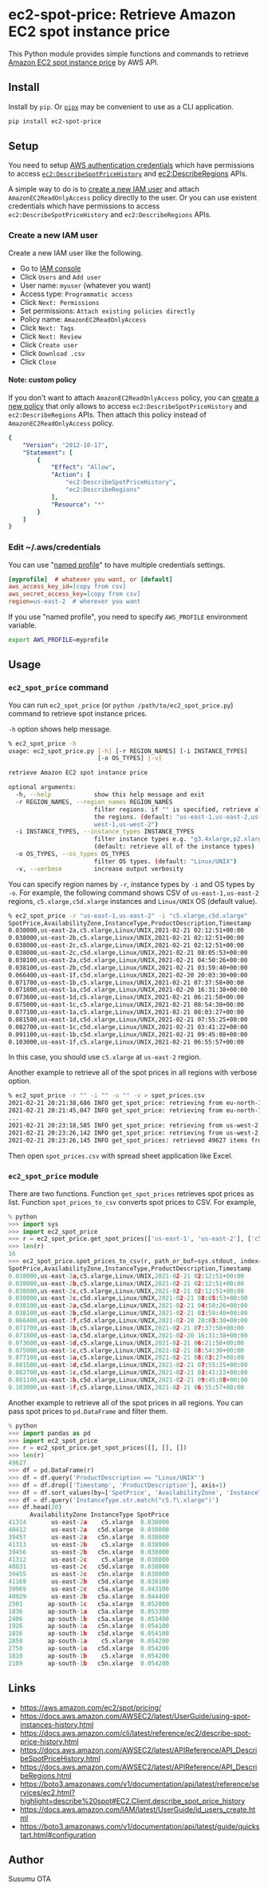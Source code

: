 # ec2-spot-price: Retrieve Amazon EC2 spot instance price

This Python module provides simple functions and commands to retrieve [Amazon EC2 spot instance price](https://aws.amazon.com/ec2/spot/pricing/) by AWS API.


## Install

Install by `pip`. Or [`pipx`](https://pipxproject.github.io/pipx/) may be convenient to use as a CLI application.

```sh
pip install ec2-spot-price
```

## Setup

You need to setup [AWS authentication credentials](https://boto3.amazonaws.com/v1/documentation/api/latest/guide/quickstart.html#configuration) which have permissions to access [`ec2:DescribeSpotPriceHistory`](https://docs.aws.amazon.com/AWSEC2/latest/APIReference/API_DescribeSpotPriceHistory.html) and [ec2:DescribeRegions](https://docs.aws.amazon.com/AWSEC2/latest/APIReference/API_DescribeRegions.html) APIs.

A simple way to do is to [create a new IAM user](https://docs.aws.amazon.com/IAM/latest/UserGuide/id_users_create.html) and attach `AmazonEC2ReadOnlyAccess` policy directly to the user. Or you can use existent credentials which have permissions to access `ec2:DescribeSpotPriceHistory` and `ec2:DescribeRegions` APIs.

### Create a new IAM user

Create a new IAM user like the following.

- Go to [IAM console](https://console.aws.amazon.com/iam/home)
- Click `Users` and `Add user`
- User name: `myuser` (whatever you want)
- Access type: `Programmatic access`
- Click `Next: Permissions`
- Set permissions: `Attach existing policies directly`
- Policy name: `AmazonEC2ReadOnlyAccess`
- Click `Next: Tags`
- Click `Next: Review`
- Click `Create user`
- Click `Download .csv`
- Click `Close`

#### Note: custom policy

If you don't want to attach `AmazonEC2ReadOnlyAccess` policy, you can [create a new policy](https://docs.aws.amazon.com/IAM/latest/UserGuide/access_policies_create-console.html) that only allows to access `ec2:DescribeSpotPriceHistory` and `ec2:DescribeRegions` APIs. Then attach this policy instead of `AmazonEC2ReadOnlyAccess` policy.

```yaml
{
    "Version": "2012-10-17",
    "Statement": [
        {
            "Effect": "Allow",
            "Action": [
                "ec2:DescribeSpotPriceHistory",
                "ec2:DescribeRegions"
            ],
            "Resource": "*"
        }
    ]
}
```

### Edit ~/.aws/credentials

You can use "[named profile](https://docs.aws.amazon.com/cli/latest/userguide/cli-configure-profiles.html)" to have multiple credentials settings.

```ini
[myprofile]  # whatever you want, or [default]
aws_access_key_id=[copy from csv]
aws_secret_access_key=[copy from csv]
region=us-east-2  # wherever you want
```

If you use "named profile", you need to specify `AWS_PROFILE` environment variable.

```sh
export AWS_PROFILE=myprofile
```


## Usage

### `ec2_spot_price` command

You can run `ec2_spot_price` (or `python /path/to/ec2_spot_price.py`) command to retrieve spot instance prices.

`-h` option shows help message.

```sh
% ec2_spot_price -h
usage: ec2_spot_price.py [-h] [-r REGION_NAMES] [-i INSTANCE_TYPES]
                         [-o OS_TYPES] [-v]

retrieve Amazon EC2 spot instance price

optional arguments:
  -h, --help            show this help message and exit
  -r REGION_NAMES, --region_names REGION_NAMES
                        filter regions. if "" is specified, retrieve all of
                        the regions. (default: "us-east-1,us-east-2,us-
                        west-1,us-west-2")
  -i INSTANCE_TYPES, --instance_types INSTANCE_TYPES
                        filter instance types e.g. "g3.4xlarge,p2.xlarge".
                        (default: retrieve all of the instance types)
  -o OS_TYPES, --os_types OS_TYPES
                        filter OS types. (default: "Linux/UNIX")
  -v, --verbose         increase output verbosity
```

You can specify region names by `-r`, instance types by `-i` and OS types by `-o`. For example, the following command shows CSV of `us-east-1,us-east-2` regions, `c5.xlarge,c5d.xlarge` instances and `Linux/UNIX` OS (default value).

```sh
% ec2_spot_price -r "us-east-1,us-east-2" -i "c5.xlarge,c5d.xlarge"
SpotPrice,AvailabilityZone,InstanceType,ProductDescription,Timestamp
0.038000,us-east-2a,c5.xlarge,Linux/UNIX,2021-02-21 02:12:51+00:00
0.038000,us-east-2b,c5.xlarge,Linux/UNIX,2021-02-21 02:12:51+00:00
0.038000,us-east-2c,c5.xlarge,Linux/UNIX,2021-02-21 02:12:51+00:00
0.038000,us-east-2c,c5d.xlarge,Linux/UNIX,2021-02-21 08:05:53+00:00
0.038100,us-east-2a,c5d.xlarge,Linux/UNIX,2021-02-21 04:50:26+00:00
0.038100,us-east-2b,c5d.xlarge,Linux/UNIX,2021-02-21 03:59:40+00:00
0.066400,us-east-1f,c5d.xlarge,Linux/UNIX,2021-02-20 20:03:30+00:00
0.071700,us-east-1b,c5.xlarge,Linux/UNIX,2021-02-21 07:37:58+00:00
0.071800,us-east-1a,c5d.xlarge,Linux/UNIX,2021-02-20 16:31:38+00:00
0.073600,us-east-1d,c5.xlarge,Linux/UNIX,2021-02-21 06:21:58+00:00
0.075000,us-east-1c,c5.xlarge,Linux/UNIX,2021-02-21 08:54:30+00:00
0.077100,us-east-1a,c5.xlarge,Linux/UNIX,2021-02-21 08:03:27+00:00
0.081500,us-east-1d,c5d.xlarge,Linux/UNIX,2021-02-21 07:55:25+00:00
0.082700,us-east-1c,c5d.xlarge,Linux/UNIX,2021-02-21 03:41:22+00:00
0.091100,us-east-1b,c5d.xlarge,Linux/UNIX,2021-02-21 09:45:08+00:00
0.103000,us-east-1f,c5.xlarge,Linux/UNIX,2021-02-21 06:55:57+00:00
```

In this case, you should use `c5.xlarge` at `us-east-2` region.

Another example to retrieve all of the spot prices in all regions with verbose option.

```sh
% ec2_spot_price -r "" -i "" -o "" -v > spot_prices.csv
2021-02-21 20:21:38,686 INFO get_spot_price: retrieving from eu-north-1...
2021-02-21 20:21:45,047 INFO get_spot_price: retrieving from eu-north-1...done. 1455 items.
...
2021-02-21 20:23:18,585 INFO get_spot_price: retrieving from us-west-2...
2021-02-21 20:23:26,142 INFO get_spot_price: retrieving from us-west-2...done. 4880 items.
2021-02-21 20:23:26,145 INFO get_spot_prices: retrieved 49627 items from ['eu-north-1', 'ap-south-1', 'eu-west-3', 'eu-west-2', 'eu-west-1', 'ap-northeast-2', 'ap-northeast-1', 'sa-east-1', 'ca-central-1', 'ap-southeast-1', 'ap-southeast-2', 'eu-central-1', 'us-east-1', 'us-east-2', 'us-west-1', 'us-west-2'].
```

Then open `spot_prices.csv` with spread sheet application like Excel.


### `ec2_spot_price` module

There are two functions. Function `get_spot_prices` retrieves spot prices as list. Function `spot_prices_to_csv` converts spot prices to CSV. For example,

```python
% python
>>> import sys
>>> import ec2_spot_price
>>> r = ec2_spot_price.get_spot_prices(['us-east-1', 'us-east-2'], ['c5.xlarge', 'c5d.xlarge'], ['Linux/UNIX'])
>>> len(r)
16
>>> ec2_spot_price.spot_prices_to_csv(r, path_or_buf=sys.stdout, index=False, sort=True)
SpotPrice,AvailabilityZone,InstanceType,ProductDescription,Timestamp
0.038000,us-east-2a,c5.xlarge,Linux/UNIX,2021-02-21 02:12:51+00:00
0.038000,us-east-2b,c5.xlarge,Linux/UNIX,2021-02-21 02:12:51+00:00
0.038000,us-east-2c,c5.xlarge,Linux/UNIX,2021-02-21 02:12:51+00:00
0.038000,us-east-2c,c5d.xlarge,Linux/UNIX,2021-02-21 08:05:53+00:00
0.038100,us-east-2a,c5d.xlarge,Linux/UNIX,2021-02-21 04:50:26+00:00
0.038100,us-east-2b,c5d.xlarge,Linux/UNIX,2021-02-21 03:59:40+00:00
0.066400,us-east-1f,c5d.xlarge,Linux/UNIX,2021-02-20 20:03:30+00:00
0.071700,us-east-1b,c5.xlarge,Linux/UNIX,2021-02-21 07:37:58+00:00
0.071800,us-east-1a,c5d.xlarge,Linux/UNIX,2021-02-20 16:31:38+00:00
0.073600,us-east-1d,c5.xlarge,Linux/UNIX,2021-02-21 06:21:58+00:00
0.075000,us-east-1c,c5.xlarge,Linux/UNIX,2021-02-21 08:54:30+00:00
0.077100,us-east-1a,c5.xlarge,Linux/UNIX,2021-02-21 08:03:27+00:00
0.081500,us-east-1d,c5d.xlarge,Linux/UNIX,2021-02-21 07:55:25+00:00
0.082700,us-east-1c,c5d.xlarge,Linux/UNIX,2021-02-21 03:41:22+00:00
0.091100,us-east-1b,c5d.xlarge,Linux/UNIX,2021-02-21 09:45:08+00:00
0.103000,us-east-1f,c5.xlarge,Linux/UNIX,2021-02-21 06:55:57+00:00
```

Another example to retrieve all of the spot prices in all regions.
You can pass spot prices to `pd.DataFrame` and filter them.

```python
% python
>>> import pandas as pd
>>> import ec2_spot_price
>>> r = ec2_spot_price.get_spot_prices([], [], [])
>>> len(r)
49627
>>> df = pd.DataFrame(r)
>>> df = df.query('ProductDescription == "Linux/UNIX"')
>>> df = df.drop(['Timestamp', 'ProductDescription'], axis=1)
>>> df = df.sort_values(by=['SpotPrice', 'AvailabilityZone', 'InstanceType'])
>>> df = df.query('InstanceType.str.match("c5.?\.xlarge")')
>>> df.head(20)
      AvailabilityZone InstanceType SpotPrice
41314       us-east-2a    c5.xlarge  0.038000
40412       us-east-2a   c5d.xlarge  0.038000
39457       us-east-2a   c5n.xlarge  0.038000
41313       us-east-2b    c5.xlarge  0.038000
39456       us-east-2b   c5n.xlarge  0.038000
41312       us-east-2c    c5.xlarge  0.038000
40831       us-east-2c   c5d.xlarge  0.038000
39455       us-east-2c   c5n.xlarge  0.038000
41169       us-east-2b   c5d.xlarge  0.038100
39969       us-east-2c   c5a.xlarge  0.043100
40929       us-east-2b   c5a.xlarge  0.044400
2501       ap-south-1c   c5a.xlarge  0.052800
1836       ap-south-1a   c5a.xlarge  0.053300
2406       ap-south-1b   c5a.xlarge  0.053400
1926       ap-south-1a   c5n.xlarge  0.054100
1816       ap-south-1b   c5d.xlarge  0.054100
2858       ap-south-1a    c5.xlarge  0.054200
2750       ap-south-1a   c5d.xlarge  0.054200
1810       ap-south-1b    c5.xlarge  0.054200
2109       ap-south-1b   c5n.xlarge  0.054200
```

## Links

- https://aws.amazon.com/ec2/spot/pricing/
- https://docs.aws.amazon.com/AWSEC2/latest/UserGuide/using-spot-instances-history.html
- https://docs.aws.amazon.com/cli/latest/reference/ec2/describe-spot-price-history.html
- https://docs.aws.amazon.com/AWSEC2/latest/APIReference/API_DescribeSpotPriceHistory.html
- https://docs.aws.amazon.com/AWSEC2/latest/APIReference/API_DescribeRegions.html
- https://boto3.amazonaws.com/v1/documentation/api/latest/reference/services/ec2.html?highlight=describe%20spot#EC2.Client.describe_spot_price_history
- https://docs.aws.amazon.com/IAM/latest/UserGuide/id_users_create.html
- https://boto3.amazonaws.com/v1/documentation/api/latest/guide/quickstart.html#configuration


## Author

Susumu OTA
